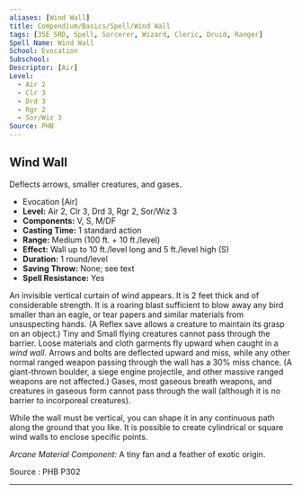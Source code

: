 ```yaml
---
aliases: [Wind Wall]
title: Compendium/Basics/Spell/Wind Wall
tags: [35E_SRD, Spell, Sorcerer, Wizard, Cleric, Druid, Ranger]
Spell Name: Wind Wall
School: Evocation
Subschool: 
Descriptor: [Air]
Level:
  - Air 2
  - Clr 3
  - Drd 3
  - Rgr 2
  - Sor/Wiz 3
Source: PHB
---
```



## Wind Wall

Deflects arrows, smaller creatures, and gases.

*   Evocation [Air]
*   **Level:** Air 2, Clr 3, Drd 3, Rgr 2, Sor/Wiz 3
*   **Components:** V, S, M/DF
*   **Casting Time:** 1 standard action
*   **Range:** Medium (100 ft. + 10 ft./level)
*   **Effect:** Wall up to 10 ft./level long and 5 ft./level high (S)
*   **Duration:** 1 round/level
*   **Saving Throw:** None; see text
*   **Spell Resistance:** Yes

<p>An invisible vertical curtain of wind appears. It is 2 feet thick and of considerable strength. It is a roaring blast sufficient to blow away any bird smaller than an eagle, or tear papers and similar materials from unsuspecting hands. (A Reflex save allows a creature to maintain its grasp on an object.) Tiny and Small flying creatures cannot pass through the barrier. Loose materials and cloth garments fly upward when caught in a <i>wind wall.</i> Arrows and bolts are deflected upward and miss, while any other normal ranged weapon passing through the wall has a 30% miss chance. (A giant-thrown boulder, a siege engine projectile, and other massive ranged weapons are not affected.) Gases, most gaseous breath weapons, and creatures in gaseous form cannot pass through the wall (although it is no barrier to incorporeal creatures).</p><p>While the wall must be vertical, you can shape it in any continuous path along the ground that you like. It is possible to create cylindrical or square wind walls to enclose specific points.</p><p><i>Arcane Material Component:</i> A tiny fan and a feather of exotic origin.</p>

Source : PHB P302

---

